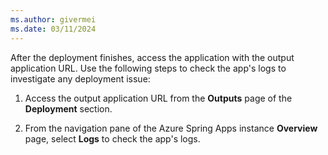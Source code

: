 ```yaml
---
ms.author: givermei
ms.date: 03/11/2024
---
```


After the deployment finishes, access the application with the output application URL. Use the following steps to check the app's logs to investigate any deployment issue:

1. Access the output application URL from the **Outputs** page of the **Deployment** section.

1. From the navigation pane of the Azure Spring Apps instance **Overview** page, select **Logs** to check the app's logs.
